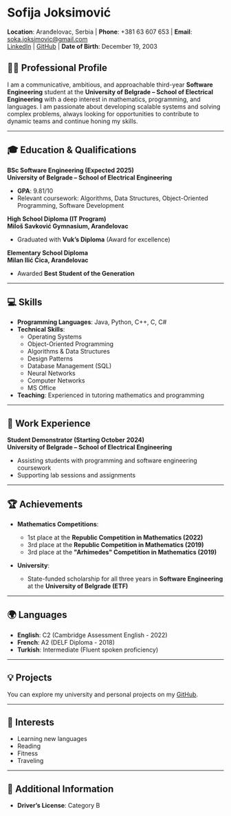 # Sofija Joksimović

**Location**: Aranđelovac, Serbia | **Phone**: +381 63 607 653 | **Email**: soka.joksimovic@gmail.com  
[LinkedIn](https://www.linkedin.com/in/sofija-joksimovic-b362112b1/) | [GitHub](https://github.com/sofijajoksimovic) | **Date of Birth**: December 19, 2003

## 👩‍💻 Professional Profile

I am a communicative, ambitious, and approachable third-year **Software Engineering** student at the **University of Belgrade – School of Electrical Engineering** with a deep interest in mathematics, programming, and languages. I am passionate about developing scalable systems and solving complex problems, always looking for opportunities to contribute to dynamic teams and continue honing my skills.

---

## 🎓 Education & Qualifications

**BSc Software Engineering (Expected 2025)**  
**University of Belgrade – School of Electrical Engineering**  
- **GPA**: 9.81/10  
- Relevant coursework: Algorithms, Data Structures, Object-Oriented Programming, Software Development

**High School Diploma (IT Program)**  
**Miloš Savković Gymnasium, Aranđelovac**  
- Graduated with **Vuk’s Diploma** (Award for excellence)

**Elementary School Diploma**  
**Milan Ilić Ćica, Aranđelovac**  
- Awarded **Best Student of the Generation**

---

## 💻 Skills

- **Programming Languages**: Java, Python, C++, C, C#
- **Technical Skills**:  
  - Operating Systems  
  - Object-Oriented Programming  
  - Algorithms & Data Structures  
  - Design Patterns  
  - Database Management (SQL)  
  - Neural Networks  
  - Computer Networks  
  - MS Office
- **Teaching**: Experienced in tutoring mathematics and programming

---

## 💼 Work Experience

**Student Demonstrator (Starting October 2024)**  
**University of Belgrade – School of Electrical Engineering**  
- Assisting students with programming and software engineering coursework  
- Supporting lab sessions and assignments

---

## 🏆 Achievements

- **Mathematics Competitions**:  
  - 1st place at the **Republic Competition in Mathematics (2022)**  
  - 3rd place at the **Republic Competition in Mathematics (2019)**  
  - 3rd place at the **"Arhimedes" Competition in Mathematics (2019)**
  
- **University**:  
  - State-funded scholarship for all three years in **Software Engineering** at the **University of Belgrade (ETF)**

---

## 🌍 Languages

- **English**: C2 (Cambridge Assessment English - 2022)  
- **French**: A2 (DELF Diploma - 2018)  
- **Turkish**: Intermediate (Fluent spoken proficiency)

---

## 💡 Projects

You can explore my university and personal projects on my [GitHub](https://github.com/sofijajoksimovic).

---

## 🧳 Interests

- Learning new languages  
- Reading  
- Fitness  
- Traveling

---

## 🚗 Additional Information

- **Driver’s License**: Category B
